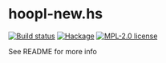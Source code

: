 # hoopl-new.hs

[![Build status](https://img.shields.io/travis/strake/hoopl-new.hs.svg?logo=travis)](https://travis-ci.org/strake/hoopl-new.hs)
[![Hackage](https://img.shields.io/hackage/v/hoopl-new.hs.svg?logo=haskell)](https://hackage.haskell.org/package/hoopl-new.hs)
[![MPL-2.0 license](https://img.shields.io/badge/license-MPL--2.0-blue.svg)](LICENSE)

See README for more info
